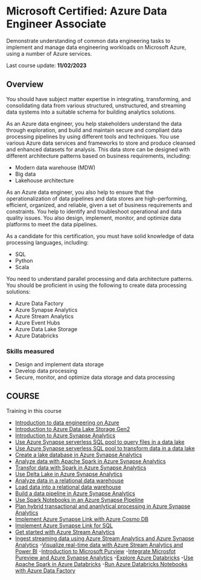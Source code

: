 # Microsoft Certified: Azure Data Engineer Associate

Demonstrate understanding of common data engineering tasks to implement and manage data engineering workloads on Microsoft Azure, using a number of Azure services.

Last course update: **11/02/2023**

## Overview

You should have subject matter expertise in integrating, transforming, and consolidating data from various structured, unstructured, and streaming data systems into a suitable schema for building analytics solutions.

As an Azure data engineer, you help stakeholders understand the data through exploration, and build and maintain secure and compliant data processing pipelines by using different tools and techniques. You use various Azure data services and frameworks to store and produce cleansed and enhanced datasets for analysis. This data store can be designed with different architecture patterns based on business requirements, including:

 - Modern data warehouse (MDW)
 - Big data
 - Lakehouse architecture

As an Azure data engineer, you also help to ensure that the operationalization of data pipelines and data stores are high-performing, efficient, organized, and reliable, given a set of business requirements and constraints. You help to identify and troubleshoot operational and data quality issues. You also design, implement, monitor, and optimize data platforms to meet the data pipelines.

As a candidate for this certification, you must have solid knowledge of data processing languages, including:

 - SQL
 - Python
 - Scala

You need to understand parallel processing and data architecture patterns. You should be proficient in using the following to create data processing solutions:

 - Azure Data Factory
 - Azure Synapse Analytics
 - Azure Stream Analytics
 - Azure Event Hubs
 - Azure Data Lake Storage
 - Azure Databricks

### Skills measured

 - Design and implement data storage
 - Develop data processing
 - Secure, monitor, and optimize data storage and data processing


## COURSE

Training in this course

 - [Introduction to data engineering on Azure](./introduction_data_engineering.md)
 - [Introduction to Azure Data Lake Storage Gen2](./introduction_data_lake_storage.md)
 - [Introduction to Azure Synapse Analytics](./introduction_synapse_analytics.md)
 - [Use Azure Synapse serverless SQL pool to query files in a data lake](./use_synapse_sql_query_data_lake.md)
 - [Use Azure Synapse serverless SQL pool to transform data in a data lake](./use_synapse_sql_transform_data_lake.md)
 - [Create a lake database in Azure Synapse Analytics](./create_lake_db_synapse_analytics.md)
 - [Analyze data with Apache Spark in Azure Synapse Analytics](./analyze_data_apache_spark_in_synapse.md)
 - [Transfor data with Spark in Azure Synapse Analytics](./transform_data_spark_in_synapse.md)
 - [Use Delta Lake in Azure Synapse Analytics](./use_delta_lake_in_synapse.md)
 - [Analyze data in a relational data warehouse](./analyze_data_in_data_warehouse.md)
 - [Load data into a relational data warehouse](./load_data_into_warehouse.md)
 - [Build a data pipeline in Azure Synapse Analytics](./build_pipeline_in_synapse.md)
 - [Use Spark Notebooks in an Azure Synapse Pipeline](./use_spark_notebook_synapse_pipeline.md)
 - [Plan hybrid transactional and ananlytical processing in Azure Synapse Analytics](./plan_hybrid_transactional_analytical_process.md)
 - [Implement Azure Synapse Link with Azure Cosmo DB](./implement_synapse_link_with_cosmodb.md)
 - [Implement Azure Synapse Link for SQL](./implement_synapse_link_for_sql.md)
 - [Get started with Azure Stream Analytics](./get_started_azure_stream_analytics.md)
 - [Ingest streaming data using Azure Stream Analytics and Azure Synapse Analytics](./ingest_streaming_data_stream_and_synapse.md)
 -[Visualize real-time data with Azure Stream Analytics and Power BI](./visualize_real_time_data_stream_and_powerbi.md)
 -[Introduction to Microsoft Purview](./introduction_microsoft_pureview.md)
 -[Integrate Microsfot Pureview and Azure Synapse Analytics](./integrate_pureview_and_synapse.md)
 -[Explore Azure Databricks](./explore_azure_databricks.md)
 -[Use Apache Spark in Azure Databricks](./use_spark_in_databricks.md)
 -[Run Azure Databricks Notebooks with Azure Data Factory](./run_databricks_notebooks_in_data_factory.md)

